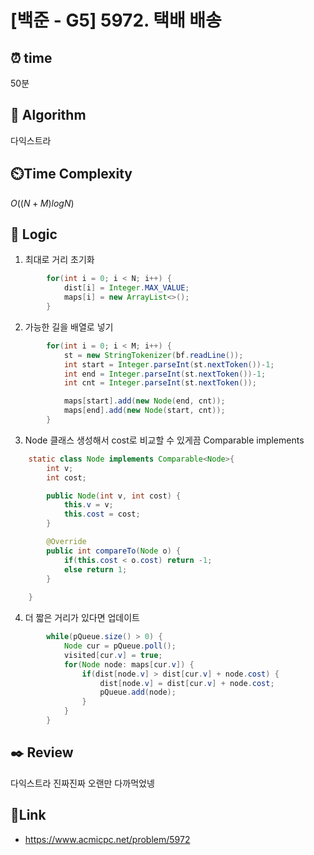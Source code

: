 # [백준 - G5] 5972. 택배 배송
 
## ⏰  **time**
50분

## :pushpin: **Algorithm**
다익스트라

## ⏲️**Time Complexity**
$O((N + M) log N)$

## :round_pushpin: **Logic**
1. 최대로 거리 초기화
```java
        for(int i = 0; i < N; i++) {
            dist[i] = Integer.MAX_VALUE;
            maps[i] = new ArrayList<>();
        }
```
2. 가능한 길을 배열로 넣기
```java
        for(int i = 0; i < M; i++) {
            st = new StringTokenizer(bf.readLine());
            int start = Integer.parseInt(st.nextToken())-1;
            int end = Integer.parseInt(st.nextToken())-1;
            int cnt = Integer.parseInt(st.nextToken());

            maps[start].add(new Node(end, cnt));
            maps[end].add(new Node(start, cnt));
        }
```
3. Node 클래스 생성해서 cost로 비교할 수 있게끔 Comparable implements
```java
    static class Node implements Comparable<Node>{
        int v;
        int cost;

        public Node(int v, int cost) {
            this.v = v;
            this.cost = cost;
        }

        @Override
        public int compareTo(Node o) {
            if(this.cost < o.cost) return -1;
            else return 1;
        }
        
    }
```
4. 더 짧은 거리가 있다면 업데이트
```java
        while(pQueue.size() > 0) {
            Node cur = pQueue.poll();
            visited[cur.v] = true;
            for(Node node: maps[cur.v]) {
                if(dist[node.v] > dist[cur.v] + node.cost) {
                    dist[node.v] = dist[cur.v] + node.cost;
                    pQueue.add(node);
                }
            }
        }
```

## :black_nib: **Review**
다익스트라 진짜진짜 오랜만 다까먹었넹

## 📡**Link**
- https://www.acmicpc.net/problem/5972
